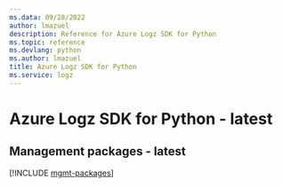 ```yaml
---
ms.data: 09/28/2022
author: lmazuel
description: Reference for Azure Logz SDK for Python
ms.topic: reference
ms.devlang: python
ms.author: lmazuel
title: Azure Logz SDK for Python
ms.service: logz
---
```

# Azure Logz SDK for Python - latest

## Management packages - latest
[!INCLUDE [mgmt-packages](logz-mgmt-index.md)]